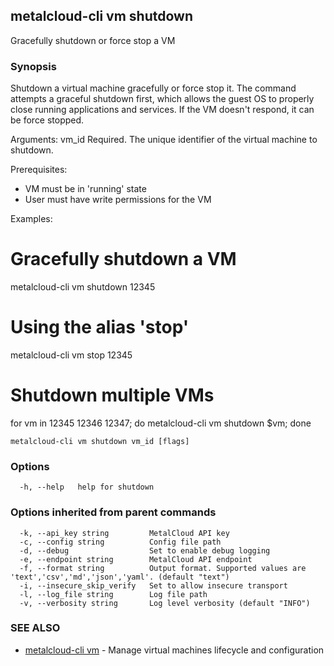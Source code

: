 ## metalcloud-cli vm shutdown

Gracefully shutdown or force stop a VM

### Synopsis

Shutdown a virtual machine gracefully or force stop it. The command attempts
a graceful shutdown first, which allows the guest OS to properly close running
applications and services. If the VM doesn't respond, it can be force stopped.

Arguments:
  vm_id          Required. The unique identifier of the virtual machine to shutdown.

Prerequisites:
  - VM must be in 'running' state
  - User must have write permissions for the VM

Examples:
  # Gracefully shutdown a VM
  metalcloud-cli vm shutdown 12345
  
  # Using the alias 'stop'
  metalcloud-cli vm stop 12345
  
  # Shutdown multiple VMs
  for vm in 12345 12346 12347; do metalcloud-cli vm shutdown $vm; done

```
metalcloud-cli vm shutdown vm_id [flags]
```

### Options

```
  -h, --help   help for shutdown
```

### Options inherited from parent commands

```
  -k, --api_key string         MetalCloud API key
  -c, --config string          Config file path
  -d, --debug                  Set to enable debug logging
  -e, --endpoint string        MetalCloud API endpoint
  -f, --format string          Output format. Supported values are 'text','csv','md','json','yaml'. (default "text")
  -i, --insecure_skip_verify   Set to allow insecure transport
  -l, --log_file string        Log file path
  -v, --verbosity string       Log level verbosity (default "INFO")
```

### SEE ALSO

* [metalcloud-cli vm](metalcloud-cli_vm.md)	 - Manage virtual machines lifecycle and configuration

